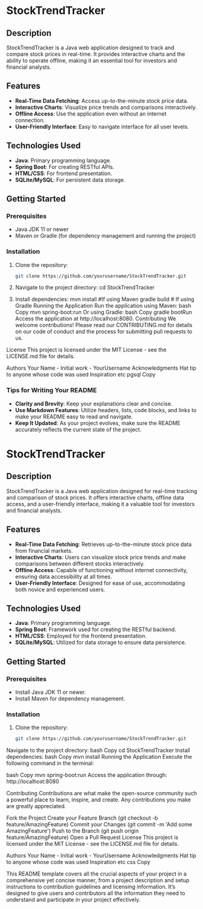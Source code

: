# StockTrendTracker

## Description
StockTrendTracker is a Java web application designed to track and compare stock prices in real-time. It provides interactive charts and the ability to operate offline, making it an essential tool for investors and financial analysts.

## Features
- **Real-Time Data Fetching**: Access up-to-the-minute stock price data.
- **Interactive Charts**: Visualize price trends and comparisons interactively.
- **Offline Access**: Use the application even without an internet connection.
- **User-Friendly Interface**: Easy to navigate interface for all user levels.

## Technologies Used
- **Java**: Primary programming language.
- **Spring Boot**: For creating RESTful APIs.
- **HTML/CSS**: For frontend presentation.
- **SQLite/MySQL**: For persistent data storage.

## Getting Started

### Prerequisites
- Java JDK 11 or newer
- Maven or Gradle (for dependency management and running the project)

### Installation
1. Clone the repository:
   ```bash
   git clone https://github.com/yourusername/StockTrendTracker.git

2. Navigate to the project directory:
   cd StockTrendTracker

3. Install dependencies:
mvn install  #If using Maven
gradle build # If using Gradle
Running the Application
Run the application using Maven:
bash
Copy
mvn spring-boot:run
Or using Gradle:
bash
Copy
gradle bootRun
Access the application at http://localhost:8080.
Contributing
We welcome contributions! Please read our CONTRIBUTING.md for details on our code of conduct and the process for submitting pull requests to us.

License
This project is licensed under the MIT License - see the LICENSE.md file for details.

Authors
Your Name - Initial work - YourUsername
Acknowledgments
Hat tip to anyone whose code was used
Inspiration
etc
pgsql
Copy

### Tips for Writing Your README
- **Clarity and Brevity**: Keep your explanations clear and concise.
- **Use Markdown Features**: Utilize headers, lists, code blocks, and links to make your README easy to read and navigate.
- **Keep It Updated**: As your project evolves, make sure the README accurately reflects the current state of the project.

# StockTrendTracker

## Description
StockTrendTracker is a Java web application designed for real-time tracking and comparison of stock prices. It offers interactive charts, offline data access, and a user-friendly interface, making it a valuable tool for investors and financial analysts.

## Features
- **Real-Time Data Fetching**: Retrieves up-to-the-minute stock price data from financial markets.
- **Interactive Charts**: Users can visualize stock price trends and make comparisons between different stocks interactively.
- **Offline Access**: Capable of functioning without internet connectivity, ensuring data accessibility at all times.
- **User-Friendly Interface**: Designed for ease of use, accommodating both novice and experienced users.

## Technologies Used
- **Java**: Primary programming language.
- **Spring Boot**: Framework used for creating the RESTful backend.
- **HTML/CSS**: Employed for the frontend presentation.
- **SQLite/MySQL**: Utilized for data storage to ensure data persistence.

## Getting Started

### Prerequisites
- Install Java JDK 11 or newer.
- Install Maven for dependency management.

### Installation
1. Clone the repository:
   ```bash
   git clone https://github.com/yourusername/StockTrendTracker.git
Navigate to the project directory:
bash
Copy
cd StockTrendTracker
Install dependencies:
bash
Copy
mvn install
Running the Application
Execute the following command in the terminal:

bash
Copy
mvn spring-boot:run
Access the application through: http://localhost:8080

Contributing
Contributions are what make the open-source community such a powerful place to learn, inspire, and create. Any contributions you make are greatly appreciated.

Fork the Project
Create your Feature Branch (git checkout -b feature/AmazingFeature)
Commit your Changes (git commit -m 'Add some AmazingFeature')
Push to the Branch (git push origin feature/AmazingFeature)
Open a Pull Request
License
This project is licensed under the MIT License - see the LICENSE.md file for details.

Authors
Your Name - Initial work - YourUsername
Acknowledgments
Hat tip to anyone whose code was used
Inspiration
etc
css
Copy

This README template covers all the crucial aspects of your project in a comprehensive yet concise manner, from a project description and setup instructions to contribution guidelines and licensing information. It’s designed to give users and contributors all the information they need to understand and participate in your project effectively.


